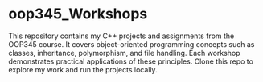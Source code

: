 # oop345_Workshops
This repository contains my C++ projects and assignments from the OOP345 course. It covers object-oriented programming concepts such as classes, inheritance, polymorphism, and file handling. Each workshop demonstrates practical applications of these principles. Clone this repo to explore my work and run the projects locally.
